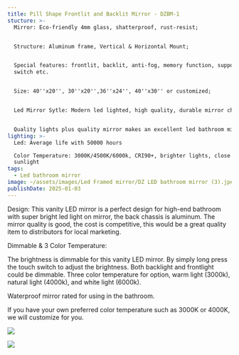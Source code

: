 ```yaml
---
title: Pill Shape Frontlit and Backlit Mirror - DZBM-1
stucture: >-
  Mirror: Eco-friendly 4mm glass, shatterproof, rust-resist;


  Structure: Aluminum frame, Vertical & Horizontal Mount;


  Special features: frontlit, backlit, anti-fog, memory function, support wall
  switch etc.


  Size: 40''x20'', 30''x20'',36''x24'', 40''x30'' or customized;


  Led Mirror Sytle: Modern led lighted, high quality, durable mirror chassis.


  Quality lights plus quality mirror makes an excellent led bathroom mirror.
lighting: >-
  Led: Average life with 50000 hours  

  Color Temperature: 3000K/4500K/6000k, CRI90+, brighter lights, close to
  sunlight
tags:
  - Led bathroom mirror
image: ~/assets/images/Led Framed mirror/DZ LED bathroom mirror (3).jpeg
publishDate: 2025-01-03
---
```

Design: This vanity LED mirror is a perfect design for high-end bathroom with super bright led light on mirror, the back chassis is aluminum. The mirror quality is good, the cost is competitive, this would be a great quality item to distributors for local marketing.

Dimmable & 3 Color Temperature:

The brightness is dimmable for this vanity LED mirror. By simply long press the touch switch to adjust the brightness. Both backlight and frontlight could be dimmable. Three color temperature for option, warm light (3000k), natural light (4000k), and white light (6000k).

Waterproof mirror rated for using in the bathroom.

If you have your own preferred color temperature such as 3000K or 4000K, we will customize for you.

![](~/assets/images/Led%20Framed%20mirror/DZ%20LED%20bathroom%20mirror%20(1)%20DZBM-1.jpeg)

![](~/assets/images/Led%20Framed%20mirror/DZ%20LED%20bathroom%20mirror%20(20).jpeg)